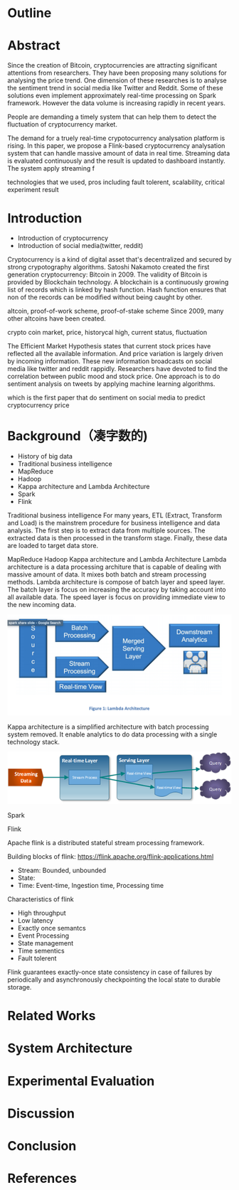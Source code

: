 # Outline

# Abstract
Since the creation of Bitcoin, cryptocurrencies are attracting significant attentions from researchers. They have been proposing many solutions for analysing the price trend. One dimension of these researches is to analyse the sentiment trend in social media like Twitter and Reddit. Some of these solutions even implement approximately real-time processing on Spark framework. However the data volume is increasing rapidly in recent years.

<todo>People are demanding a timely system that can help them to detect the fluctuation of cryptocurrency market.</todo>

The demand for a truely real-time crypotocurrency analysation platform is rising. In this paper, we propose a Flink-based cryptocurrency analysation system that can handle massive amount of data in real time. Streaming data is evaluated continuously and the result is updated to dashboard instantly. The system apply streaming f

<todo>technologies that we used, pros including fault tolerent, scalability, critical experiment result</todo>


# Introduction
* Introduction of cryptocurrency
* Introduction of social media(twitter, reddit)

Cryptocurrency is a kind of digital asset that's decentralized and secured by strong crypotography algorithms. Satoshi Nakamoto created the first generation cryptocurrency: Bitcoin in 2009. The validity of Bitcoin is provided by Blockchain technology. A blockchain is a continuously growing list of records which is linked by hash function. Hash function ensures that non of the records can be modified without being caught by other. 

<todo>altcoin, proof-of-work scheme, proof-of-stake scheme</todo>
Since 2009, many other altcoins have been created. 

<todo>crypto coin market, price, historycal high, current status, fluctuation</todo>


The Efficient Market Hypothesis states that current stock prices have reflected all the available information. And price variation is largely driven by incoming information. These new information broadcasts on social media like twitter and reddit rappidly. Researchers have devoted to find the correlation between public mood and stock price. One approach is to do sentiment analysis on tweets by applying machine learning algorithms. 

<todo>which is the first paper that do sentiment on social media to predict cryptocurrency price</todo>



# Background（凑字数的)
* History of big data
* Traditional business intelligence
* MapReduce
* Hadoop
* Kappa architecture and Lambda Architecture
* Spark
* Flink


<todo>Traditional business intelligence</todo>
For many years, ETL (Extract, Transform and Load) is the mainstrem procedure for business intelligence and data analysis. The first step is to extract data from multiple sources. The extracted data is then processed in the transform stage. Finally, these data are loaded to target data store.

<todo>MapReduce</todo>
<todo>Hadoop</todo>
<todo>Kappa architecture and Lambda Architecture</todo>
Lambda architecture is a data processing architure that is capable of dealing with massive amount of data. It mixes both batch and stream processing methods. Lambda architecture is compose of batch layer and speed layer. The batch layer is focus on increasing the accuracy by taking account into all available data. The speed layer is focus on providing immediate view to the new incoming data.

<todo>![lambda architecture](fig/ref_lambda_arch.png)</todo>

Kappa architecture is a simplified architecture with batch processing system removed. It enable analytics to do data processing with a single technology stack. 

<todo>![lambda architecture](fig/ref_kappa_arch.png)</todo>

<todo>Spark</todo>

<todo>Flink</todo>

Apache flink is a distributed stateful stream processing framework. 

Building blocks of flink:
<ref>https://flink.apache.org/flink-applications.html</ref>
* Stream: Bounded, unbounded
* State: 
* Time: Event-time, Ingestion time, Processing time


Characteristics of flink
* High throughput
* Low latency
* Exactly once semantcs
* Event Processing
* State management
* Time sementics
* Fault tolerent

<ref>Flink guarantees exactly-once state consistency in case of failures by periodically and asynchronously checkpointing the local state to durable storage.</ref>





# Related Works


# System Architecture


# Experimental Evaluation

# Discussion

# Conclusion

# References